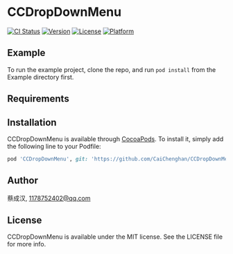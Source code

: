 # CCDropDownMenu

[![CI Status](https://img.shields.io/travis/CaiChenghan/CCDropDownMenu.svg?style=flat)](https://travis-ci.org/CaiChenghan/CCDropDownMenu)
[![Version](https://img.shields.io/cocoapods/v/CCDropDownMenu.svg?style=flat)](https://cocoapods.org/pods/CCDropDownMenu)
[![License](https://img.shields.io/cocoapods/l/CCDropDownMenu.svg?style=flat)](https://cocoapods.org/pods/CCDropDownMenu)
[![Platform](https://img.shields.io/cocoapods/p/CCDropDownMenu.svg?style=flat)](https://cocoapods.org/pods/CCDropDownMenu)

## Example

To run the example project, clone the repo, and run `pod install` from the Example directory first.

## Requirements

## Installation

CCDropDownMenu is available through [CocoaPods](https://cocoapods.org). To install
it, simply add the following line to your Podfile:

```ruby
pod 'CCDropDownMenu', git: 'https://github.com/CaiChenghan/CCDropDownMenu.git'
```

## Author

蔡成汉, 1178752402@qq.com

## License

CCDropDownMenu is available under the MIT license. See the LICENSE file for more info.
